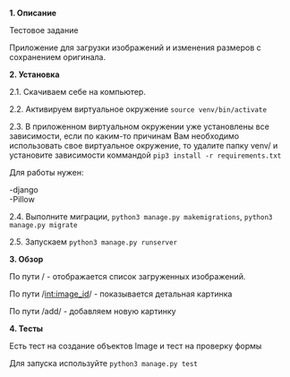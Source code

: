 **1. Описание**


Тестовое задание

Приложение для загрузки изображений и изменения размеров с сохранением оригинала.

**2. Установка**

2.1. Скачиваем себе на компьютер.

2.2. Активируем виртуальное окружение `source venv/bin/activate`

2.3. В приложенном виртуальном окружении уже установлены все зависимости, если по каким-то причинам Вам необходимо использовать свое виртуальное окружение, то удалите папку venv/ и установите зависимости коммандой `pip3 install -r requirements.txt`

Для работы нужен:

-django\
-Pillow

2.4. Выполните миграции, `python3 manage.py makemigrations`, `python3 manage.py migrate`

2.5. Запускаем `python3 manage.py runserver`

**3. Обзор**

По пути / - отображается список загруженных изображений.

По пути /<int:image_id>/ - показывается детальная картинка

По пути /add/ - добавляем новую картинку

**4. Тесты**

Есть тест на создание объектов Image и тест на проверку формы

Для запуска используйте `python3 manage.py test`